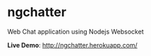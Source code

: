 # ngchatter
Web Chat application using Nodejs Websocket

**Live Demo**: http://ngchatter.herokuapp.com/
